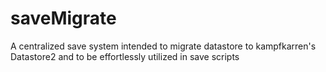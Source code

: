 # saveMigrate
A centralized save system intended to migrate datastore to kampfkarren's Datastore2 and to be effortlessly utilized in save scripts
